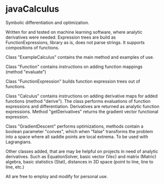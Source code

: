 # javaCalculus
Symbolic differentiation and optimization.

Written for and tested on machine learning software, where analytic derivatives were needed. Expression trees are build as FunctionExpressions, library as is, does not parse strings. It supports compositions of functions.

Class "ExampleCalculus" contains the main method and examples of use.

Class "Function" contains instructions on adding function mappings (method "evaluate")

Class "FunctionExpression" builds function expression trees out of functions.

Class "Calculus" contains instructions on adding derivative maps for added functions (method "derive"). The class performs evaluations of function expressions and differentiation. Derivatives are returned as analytic function expressions. Method "getDerivatives" returns the gradient vector functional expression.

Class "GradientDescent" performs optimizations, methods contain a boolean parameter "convex", which when "false" transforms the problem into a space where all saddle points are local extrema. To be used with Lagrangians.

Other classes added, that are may be helpful on projects in need of analytic derivatives. Such as EquationSolver, basic vector (Vec) and matrix (Matric) algebra, basic statistics (Stat), distances in 3D space (point to line, line to line, etc.) 

All are free to employ and modify for personal use.
